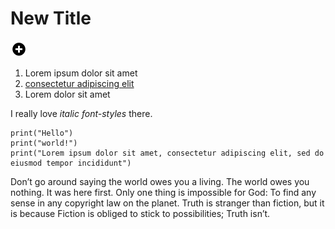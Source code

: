 New Title
=========

![image](plus.png)

1.  Lorem ipsum dolor sit amet
2.  [consectetur adipiscing
    elit](https://en.wikipedia.org/wiki/Lorem_ipsum)
3.  Lorem dolor sit amet

I really love *italic font-styles* there.

    print("Hello")
    print("world!")
    print("Lorem ipsum dolor sit amet, consectetur adipiscing elit, sed do eiusmod tempor incididunt")

Don’t go around saying the world owes you a living. The world owes you
nothing. It was here first. Only one thing is impossible for God: To
find any sense in any copyright law on the planet. Truth is stranger
than fiction, but it is because Fiction is obliged to stick to
possibilities; Truth isn’t.
